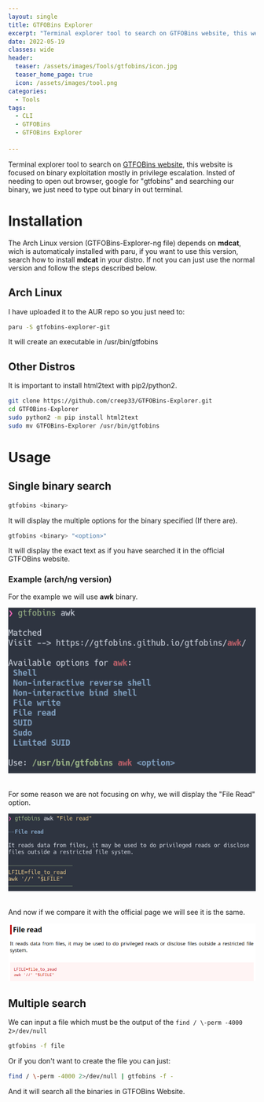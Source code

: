 ```yaml
---
layout: single
title: GTFOBins Explorer
excerpt: "Terminal explorer tool to search on GTFOBins website, this website is focused on binary exploitation mostly in privilege escalation."
date: 2022-05-19
classes: wide
header:
  teaser: /assets/images/Tools/gtfobins/icon.jpg
  teaser_home_page: true
  icon: /assets/images/tool.png
categories:
  - Tools
tags:
  - CLI
  - GTFOBins
  - GTFOBins Explorer

---
```


Terminal explorer tool to search on [GTFOBins website](https://gtfobins.github.io/), this website is focused on binary exploitation mostly in privilege escalation. Insted of needing to open out browser, google for "gtfobins" and searching our binary, we just need to type out binary in out terminal.

# Installation

The Arch Linux version (GTFOBins-Explorer-ng file) depends on **mdcat**, wich is automaticaly installed with paru, if you want to use this version, search how to install **mdcat** in your distro. If not you can just use the normal version and follow the steps described below.

## Arch Linux
I have uploaded it to the AUR repo so you just need to:

```bash
paru -S gtfobins-explorer-git
```
It will create an executable in /usr/bin/gtfobins

## Other Distros
It is important to install html2text with pip2/python2.

```bash
git clone https://github.com/creep33/GTFOBins-Explorer.git
cd GTFOBins-Explorer
sudo python2 -m pip install html2text
sudo mv GTFOBins-Explorer /usr/bin/gtfobins
```

# Usage
## Single binary search

```bash
gtfobins <binary>
```
It will display the multiple options for the binary specified (If there are).

```bash
gtfobins <binary> "<option>"
```

It will display the exact text as if you have searched it in the official GTFOBins website.

### Example (arch/ng version)

For the example we will use **awk** binary.

<div style="text-align:center"><img src="/assets/images/Tools/gtfobins/gtfobins-explorer-nooption.png" /></div>
<br>

For some reason we are not focusing on why, we will display the "File Read" option.

<div style="text-align:center"><img src="/assets/images/Tools/gtfobins/gtfobins-explorer-yesoption.png" /></div>
<br>

And now if we compare it with the official page we will see it is the same.

<div style="text-align:center"><img src="/assets/images/Tools/gtfobins/gtfobins-explorer-officialpage.png" /></div>

## Multiple search

We can input a file which must be the output of the `find / \-perm -4000 2>/dev/null`

```bash
gtfobins -f file
```
Or if you don't want to create the file you can just:

```bash
find / \-perm -4000 2>/dev/null | gtfobins -f -
```

And it will search all the binaries in GTFOBins Website.
